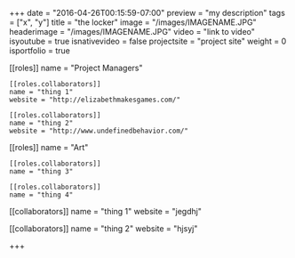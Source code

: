 +++
date = "2016-04-26T00:15:59-07:00"
preview = "my description"
tags = ["x", "y"]
title = "the locker"
image = "/images/IMAGENAME.JPG"
headerimage = "/images/IMAGENAME.JPG"
video = "link to video"
isyoutube = true
isnativevideo = false
projectsite = "project site"
weight = 0
isportfolio = true

[[roles]]
	name = "Project Managers"
	
	[[roles.collaborators]]
	name = "thing 1"
	website = "http://elizabethmakesgames.com/"

	[[roles.collaborators]]
	name = "thing 2"
	website = "http://www.undefinedbehavior.com/"

[[roles]]
	name = "Art"

	[[roles.collaborators]]
	name = "thing 3"

	[[roles.collaborators]]
	name = "thing 4"


[[collaborators]]
	name = "thing 1"
	website = "jegdhj"

[[collaborators]]
	name = "thing 2"
	website = "hjsyj"

+++